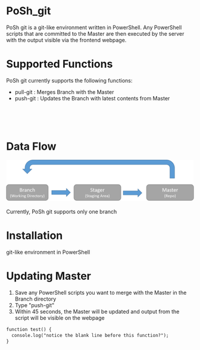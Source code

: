 # PoSh_git
PoSh git is a git-like environment written in PowerShell. Any PowerShell scripts that are committed to the Master are then executed by the server with the output visible via the frontend webpage.

# Supported Functions
PoSh git currently supports the following functions:
- pull-git : Merges Branch with the Master
- push-git : Updates the Branch with latest contents from Master
<br>
<br>
<br>

# Data Flow
![Alt text](https://github.com/WiredPulse/PoSh_git/blob/master/Flow.png?raw=true "Optional Title")
<br>
<br>
Currently, PoSh git supports only one branch



# Installation


git-like environment in PowerShell


# Updating Master
1. Save any PowerShell scripts you want to merge with the Master in the Branch directory<br>
2. Type "push-git"<br>
3. Within 45 seconds, the Master will be updated and output from the script will be visible on the webpage<br>
```
function test() {
  console.log("notice the blank line before this function?");
}
```
